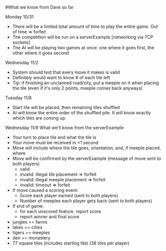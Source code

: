 #What we know from Dave so far

Monday 10/31
- There will be a limited total amount of time to play the entire game. Out of time => forfeit
- The competition will be run on a serverExample [networking via TCP sockets]
- The AI will be playing two games at once: one where it goes first, the other where it goes second

Wednesday 11/2
- System should test that every move it makes is valid
- Definitely would want to know # of each tile left
- Tip: if finishing an unclaimed road/city, put a meeple on it when placing the tile (even if it's only 2 points, meeple comes back anyways)

Tuesday 11/8
- Start tile will be placed, then remaining tiles shuffled
- AI will know the entire order of the shuffled pile. It will know exactly which tiles are coming up.

Wednesday 11/9
What we'll know from the serverExample
- Your turn to place tile and what the tile is
- Your move must be received in <1 second
- Move will include where the tile goes, orientation, and, if meeple placed, where
- Move will be confirmed by the serverExample (message of move sent to both players)
	- valid
	- invalid: illegal tile placement => forfeit
	- invalid: illegal meeple placement => forfeit
	- invalid: timeout => forfeit
- If move caused a scoring event:
	- Score each player earned (sent to both players)
	- Number of meeples each player gets back (sent to both players)
- If end of game:
	- for each unscored feature, report score
	- report winner and final score
- jungles == farms
- lakes == cities
- tigers == meeples
- den == monastery
- 77 square tiles (includes starting tile) (38 tiles per player)
